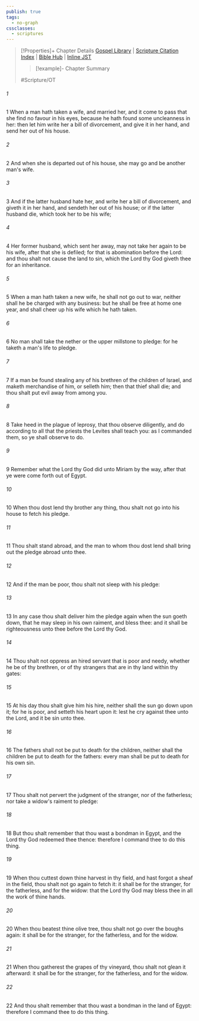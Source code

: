 ```yaml
---
publish: true
tags:
  - no-graph
cssclasses:
  - scriptures
---
```

>[!Properties]+ Chapter Details
>[Gospel Library](https://churchofjesuschrist.org/study/scriptures/ot/deut/24?lang=eng)    |    [Scripture Citation Index](https://scriptures.byu.edu/#06918::c06918)    |    [Bible Hub](https://biblehub.com/deuteronomy/24.htm)    |    [Inline JST](https://scripturetoolbox.com/html/ic/Deuteronomy/24.html)
>>[!example]- Chapter Summary
>> 
> 
>
>#Scripture/OT
###### 1
1 When a man hath taken a wife, and married her, and it come to pass that she find no favour in his eyes, because he hath found some uncleanness in her: then let him write her a bill of divorcement, and give it in her hand, and send her out of his house.
###### 2
2 And when she is departed out of his house, she may go and be another man's wife.
###### 3
3 And if the latter husband hate her, and write her a bill of divorcement, and giveth it in her hand, and sendeth her out of his house; or if the latter husband die, which took her to be his wife;
###### 4
4 Her former husband, which sent her away, may not take her again to be his wife, after that she is defiled; for that is abomination before the Lord: and thou shalt not cause the land to sin, which the Lord thy God giveth thee for an inheritance.
###### 5
5 When a man hath taken a new wife, he shall not go out to war, neither shall he be charged with any business: but he shall be free at home one year, and shall cheer up his wife which he hath taken.
###### 6
6 No man shall take the nether or the upper millstone to pledge: for he taketh a man's life to pledge.
###### 7
7 If a man be found stealing any of his brethren of the children of Israel, and maketh merchandise of him, or selleth him; then that thief shall die; and thou shalt put evil away from among you.
###### 8
8 Take heed in the plague of leprosy, that thou observe diligently, and do according to all that the priests the Levites shall teach you: as I commanded them, so ye shall observe to do.
###### 9
9 Remember what the Lord thy God did unto Miriam by the way, after that ye were come forth out of Egypt.
###### 10
10 When thou dost lend thy brother any thing, thou shalt not go into his house to fetch his pledge.
###### 11
11 Thou shalt stand abroad, and the man to whom thou dost lend shall bring out the pledge abroad unto thee.
###### 12
12 And if the man be poor, thou shalt not sleep with his pledge:
###### 13
13 In any case thou shalt deliver him the pledge again when the sun goeth down, that he may sleep in his own raiment, and bless thee: and it shall be righteousness unto thee before the Lord thy God.
###### 14
14 Thou shalt not oppress an hired servant that is poor and needy, whether he be of thy brethren, or of thy strangers that are in thy land within thy gates:
###### 15
15 At his day thou shalt give him his hire, neither shall the sun go down upon it; for he is poor, and setteth his heart upon it: lest he cry against thee unto the Lord, and it be sin unto thee.
###### 16
16 The fathers shall not be put to death for the children, neither shall the children be put to death for the fathers: every man shall be put to death for his own sin.
###### 17
17 Thou shalt not pervert the judgment of the stranger, nor of the fatherless; nor take a widow's raiment to pledge:
###### 18
18 But thou shalt remember that thou wast a bondman in Egypt, and the Lord thy God redeemed thee thence: therefore I command thee to do this thing.
###### 19
19 When thou cuttest down thine harvest in thy field, and hast forgot a sheaf in the field, thou shalt not go again to fetch it: it shall be for the stranger, for the fatherless, and for the widow: that the Lord thy God may bless thee in all the work of thine hands.
###### 20
20 When thou beatest thine olive tree, thou shalt not go over the boughs again: it shall be for the stranger, for the fatherless, and for the widow.
###### 21
21 When thou gatherest the grapes of thy vineyard, thou shalt not glean it afterward: it shall be for the stranger, for the fatherless, and for the widow.
###### 22
22 And thou shalt remember that thou wast a bondman in the land of Egypt: therefore I command thee to do this thing.
